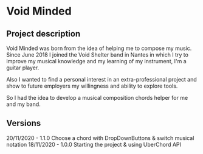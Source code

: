 # Void Minded

## Project description
Void Minded was born from the idea of helping me to compose my music. Since June 2018 I joined
the Void Shelter band in Nantes in which I try to improve my musical knowledge and my learning
of my instrument, I'm a guitar player.

Also I wanted to find a personal interest in an extra-professional project and show to future
employers my willingness and ability to explore tools.

So I had the idea to develop a musical composition chords helper for me and my band.

## Versions
20/11/2020 - 1.1.0 Choose a chord with DropDownButtons & switch musical notation
18/11/2020 - 1.0.0 Starting the project & using UberChord API
